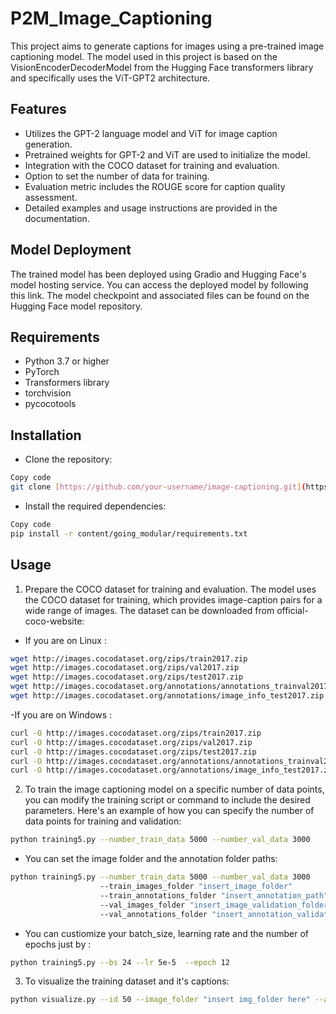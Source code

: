# P2M_Image_Captioning
This project aims to generate captions for images using a pre-trained image captioning model. The model used in this project is based on the VisionEncoderDecoderModel from the Hugging Face transformers library and specifically uses the ViT-GPT2 architecture.

## Features
- Utilizes the GPT-2 language model and ViT for image caption generation.
- Pretrained weights for GPT-2 and ViT are used to initialize the model.
- Integration with the COCO dataset for training and evaluation.
- Option to set the number of data for training.
- Evaluation metric includes the ROUGE score for caption quality assessment.
- Detailed examples and usage instructions are provided in the documentation.

## Model Deployment
The trained model has been deployed using Gradio and Hugging Face's model hosting service. You can access the deployed model by following this link. The model checkpoint and associated files can be found on the Hugging Face model repository.

## Requirements
* Python 3.7 or higher
* PyTorch
* Transformers library
* torchvision
* pycocotools

## Installation
- Clone the repository:

```bash
Copy code
git clone [https://github.com/your-username/image-captioning.git](https://github.com/Soulaimene/P2M_Image_Captioning.git)
```

- Install the required dependencies:

```bash
Copy code
pip install -r content/going_modular/requirements.txt
```

## Usage
1. Prepare the COCO dataset for training and evaluation. The model uses the COCO dataset for training, which provides image-caption pairs for a wide range of images. The dataset can be downloaded from official-coco-website:
- If you are on Linux :
```bash
wget http://images.cocodataset.org/zips/train2017.zip
wget http://images.cocodataset.org/zips/val2017.zip
wget http://images.cocodataset.org/zips/test2017.zip
wget http://images.cocodataset.org/annotations/annotations_trainval2017.zip
wget http://images.cocodataset.org/annotations/image_info_test2017.zip
```
-If you are on Windows :
```bash
curl -O http://images.cocodataset.org/zips/train2017.zip
curl -O http://images.cocodataset.org/zips/val2017.zip
curl -O http://images.cocodataset.org/zips/test2017.zip
curl -O http://images.cocodataset.org/annotations/annotations_trainval2017.zip
curl -O http://images.cocodataset.org/annotations/image_info_test2017.zip
```
2. To train the image captioning model on a specific number of data points, you can modify the training script or command to include the desired parameters. Here's an example of how you can specify the number of data points for training and validation:
```bash
python training5.py --number_train_data 5000 --number_val_data 3000
```
* You can set the image folder and the annotation folder paths:
```bash
python training5.py --number_train_data 5000 --number_val_data 3000
                    --train_images_folder "insert_image_folder"
                    --train_annotations_folder "insert_annotation_path"
                    --val_images_folder "insert_image_validation_folder"
                    --val_annotations_folder "insert_annotation_validation_path"
```
* You can custiomize your batch_size, learning rate and the number of epochs just by :
```bash
python training5.py --bs 24 --lr 5e-5  --epoch 12
```
3. To visualize the training dataset and it's captions:
```bash
python visualize.py --id 50 --image_folder "insert img_folder here" --annotation_folder "insert_annotation_here"
```
